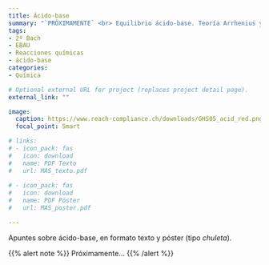 ```yaml
---
title: Ácido-base
summary: "`PRÓXIMAMENTE` <br> Equilibrio ácido-base. Teoría Arrhenius y de Brönsted-Lowry. Concepto de pH."
tags:
- 2º Bach
- EBAU
- Reacciones químicas
- ácido-base
categories:
- Química

# Optional external URL for project (replaces project detail page).
external_link: ""

image:
  caption: https://www.reach-compliance.ch/downloads/GHS05_acid_red.png
  focal_point: Smart

# links:
# - icon_pack: fas
#   icon: download
#   name: PDF Texto
#   url: MAS_texto.pdf
  
# - icon_pack: fas
#   icon: download
#   name: PDF Póster
#   url: MAS_poster.pdf

---
```


Apuntes sobre ácido-base, en formato texto y póster (tipo _chuleta_).

{{% alert note %}}
Próximamente...
{{% /alert %}}